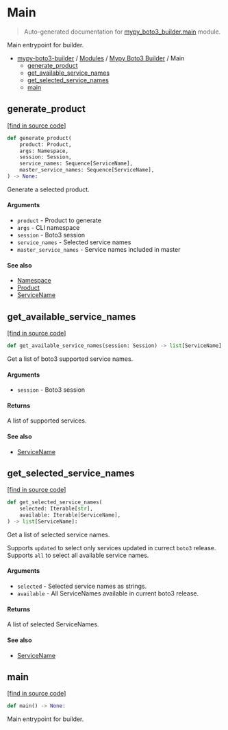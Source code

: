 # Main

> Auto-generated documentation for [mypy_boto3_builder.main](https://github.com/youtype/mypy_boto3_builder/blob/main/mypy_boto3_builder/main.py) module.

Main entrypoint for builder.

- [mypy-boto3-builder](../README.md#mypy_boto3_builder) / [Modules](../MODULES.md#mypy-boto3-builder-modules) / [Mypy Boto3 Builder](index.md#mypy-boto3-builder) / Main
    - [generate_product](#generate_product)
    - [get_available_service_names](#get_available_service_names)
    - [get_selected_service_names](#get_selected_service_names)
    - [main](#main)

## generate_product

[[find in source code]](https://github.com/youtype/mypy_boto3_builder/blob/main/mypy_boto3_builder/main.py#L85)

```python
def generate_product(
    product: Product,
    args: Namespace,
    session: Session,
    service_names: Sequence[ServiceName],
    master_service_names: Sequence[ServiceName],
) -> None:
```

Generate a selected product.

#### Arguments

- `product` - Product to generate
- `args` - CLI namespace
- `session` - Boto3 session
- `service_names` - Selected service names
- `master_service_names` - Service names included in master

#### See also

- [Namespace](cli_parser.md#namespace)
- [Product](constants.md#product)
- [ServiceName](service_name.md#servicename)

## get_available_service_names

[[find in source code]](https://github.com/youtype/mypy_boto3_builder/blob/main/mypy_boto3_builder/main.py#L63)

```python
def get_available_service_names(session: Session) -> list[ServiceName]:
```

Get a list of boto3 supported service names.

#### Arguments

- `session` - Boto3 session

#### Returns

A list of supported services.

#### See also

- [ServiceName](service_name.md#servicename)

## get_selected_service_names

[[find in source code]](https://github.com/youtype/mypy_boto3_builder/blob/main/mypy_boto3_builder/main.py#L23)

```python
def get_selected_service_names(
    selected: Iterable[str],
    available: Iterable[ServiceName],
) -> list[ServiceName]:
```

Get a list of selected service names.

Supports `updated` to select only services updated in currect `boto3` release.
Supports `all` to select all available service names.

#### Arguments

- `selected` - Selected service names as strings.
- `available` - All ServiceNames available in current boto3 release.

#### Returns

A list of selected ServiceNames.

#### See also

- [ServiceName](service_name.md#servicename)

## main

[[find in source code]](https://github.com/youtype/mypy_boto3_builder/blob/main/mypy_boto3_builder/main.py#L119)

```python
def main() -> None:
```

Main entrypoint for builder.
